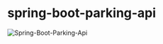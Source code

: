 # spring-boot-parking-api
![Spring-Boot-Parking-Api](https://github.com/franckciccotti/spring-boot-parking-api/assets/108816478/5558f3f9-0eb2-4653-9833-66b696d93a13)
